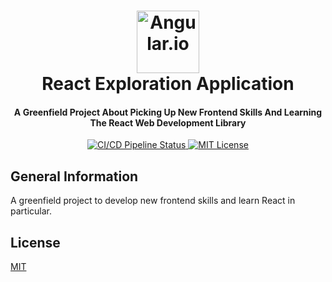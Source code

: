 <!--suppress HtmlDeprecatedAttribute -->
<div align="center">
  <h1>
    <a href="https://angular.io" target="_blank"><img alt="Angular.io" src="https://upload.wikimedia.org/wikipedia/commons/a/a7/React-icon.svg" width="100"/></a>
    <br>
    <span>React Exploration Application</span>
  </h1>

  <h4>A Greenfield Project About Picking Up New Frontend Skills And Learning The React Web Development Library</h4>

  <p>
    <a href="https://github.com/ehharding/React-Exploration-Application/actions" target="_blank">
      <img alt="CI/CD Pipeline Status" src="https://github.com/ehharding/React-Exploration-Application/actions/workflows/main.yml/badge.svg"/>
    </a>
    <a href="https://opensource.org/licenses/MIT" target="_blank">
      <img alt="MIT License" src="https://img.shields.io/badge/License-MIT-blue.svg"/>
    </a>
  </p>
</div>

## General Information
A greenfield project to develop new frontend skills and learn React in particular.

## License
[MIT](https://www.apache.org/licenses/MIT)
